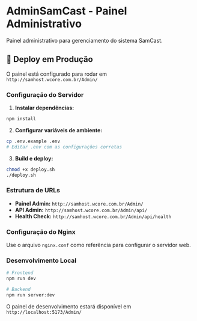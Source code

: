 # AdminSamCast - Painel Administrativo

Painel administrativo para gerenciamento do sistema SamCast.

## 🚀 Deploy em Produção

O painel está configurado para rodar em `http://samhost.wcore.com.br/Admin/`

### Configuração do Servidor

1. **Instalar dependências:**
```bash
npm install
```

2. **Configurar variáveis de ambiente:**
```bash
cp .env.example .env
# Editar .env com as configurações corretas
```

3. **Build e deploy:**
```bash
chmod +x deploy.sh
./deploy.sh
```

### Estrutura de URLs

- **Painel Admin:** `http://samhost.wcore.com.br/Admin/`
- **API Admin:** `http://samhost.wcore.com.br/Admin/api/`
- **Health Check:** `http://samhost.wcore.com.br/Admin/api/health`

### Configuração do Nginx

Use o arquivo `nginx.conf` como referência para configurar o servidor web.

### Desenvolvimento Local

```bash
# Frontend
npm run dev

# Backend
npm run server:dev
```

O painel de desenvolvimento estará disponível em `http://localhost:5173/Admin/`
